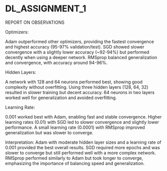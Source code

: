# DL_ASSIGNMENT_1
REPORT ON OBSERVATIONS


Optimizers:

Adam outperformed other optimizers, providing the fastest convergence and highest accuracy (95-97% validation/test).
SGD showed slower convergence with a slightly lower accuracy (~92-94%) but performed decently when using a deeper network.
RMSprop balanced generalization and convergence, with accuracy around 94-96%.


Hidden Layers:

A network with 128 and 64 neurons performed best, showing good complexity without overfitting.
Using three hidden layers (128, 64, 32) resulted in slower training but decent accuracy.
64 neurons in two layers worked well for generalization and avoided overfitting.


Learning Rate:

0.001 worked best with Adam, enabling fast and stable convergence.
Higher learning rates (0.01) with SGD led to slower convergence and slightly lower performance.
A small learning rate (0.0001) with RMSprop improved generalization but was slower to converge.


Interpretation:
Adam with moderate hidden layer sizes and a learning rate of 0.001 provided the best overall results.
SGD required more epochs and was slower to converge but still performed well with a more complex network.
RMSprop performed similarly to Adam but took longer to converge, emphasizing the importance of balancing speed and generalization.
